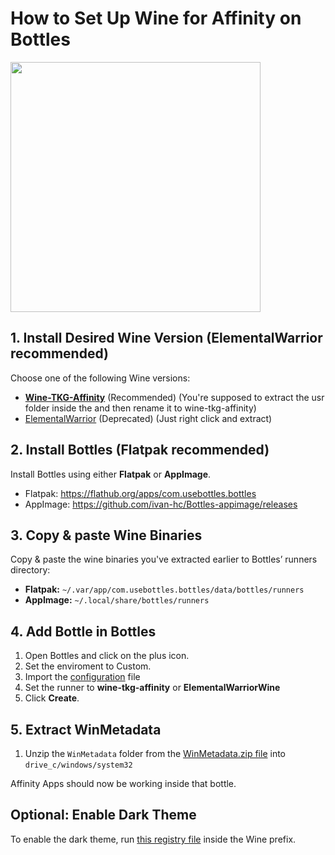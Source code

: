 # How to Set Up Wine for Affinity on Bottles

<img src="/Assets/NewLogos/AffinityBottles.png" width="400"/>

## 1. Install Desired Wine Version (ElementalWarrior recommended)

Choose one of the following Wine versions:

- [**Wine-TKG-Affinity**](https://github.com/daegalus/wine-tkg-affinity/releases) (Recommended) (You're supposed to extract the usr folder inside the  and then rename it to wine-tkg-affinity)
- [ElementalWarrior](https://github.com/Twig6943/ElementalWarrior-wine-binaries/releases) (Deprecated) (Just right click and extract)

## 2. Install Bottles (Flatpak recommended)

Install Bottles using either **Flatpak** or **AppImage**.

- Flatpak: https://flathub.org/apps/com.usebottles.bottles
- AppImage: https://github.com/ivan-hc/Bottles-appimage/releases

## 3. Copy & paste Wine Binaries

Copy & paste the wine binaries you've extracted earlier to Bottles’ runners directory:

- **Flatpak:** `~/.var/app/com.usebottles.bottles/data/bottles/runners`
- **AppImage:** `~/.local/share/bottles/runners`

## 4. Add Bottle in Bottles

1. Open Bottles and click on the plus icon.
2. Set the enviroment to Custom.
3. Import the [configuration](/Guides/Bottles/Affinity.yml) file
3. Set the runner to **wine-tkg-affinity** or **ElementalWarriorWine**
5. Click **Create**.

## 5. Extract WinMetadata

1. Unzip the `WinMetadata` folder from the [WinMetadata.zip file](https://archive.org/download/win-metadata/WinMetadata.zip) into `drive_c/windows/system32`

Affinity Apps should now be working inside that bottle.

## Optional: Enable Dark Theme

To enable the dark theme, run [this registry file](https://raw.githubusercontent.com/Twig6943/AffinityOnLinux/refs/heads/main/wine-dark-theme.reg) inside the Wine prefix.
